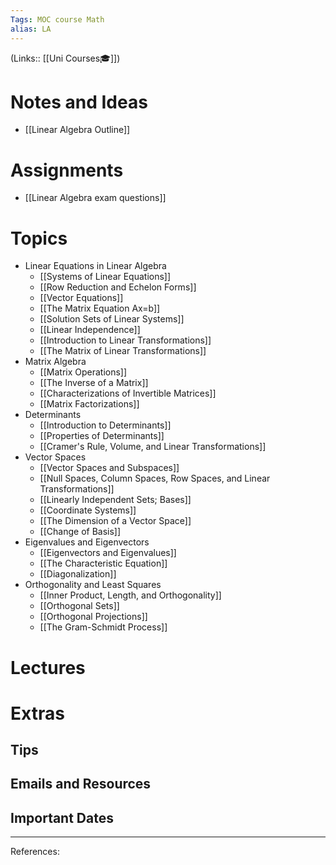 ```yaml
---
Tags: MOC course Math
alias: LA
---
```

(Links:: [[Uni Courses🎓]])
# Notes and Ideas
- [[Linear Algebra Outline]]
# Assignments
- [[Linear Algebra exam questions]]
# Topics
- Linear Equations in Linear Algebra
	- [[Systems of Linear Equations]]
	- [[Row Reduction and Echelon Forms]]
	- [[Vector Equations]]
	- [[The Matrix Equation Ax=b]]
	- [[Solution Sets of Linear Systems]]
	- [[Linear Independence]]
	- [[Introduction to Linear Transformations]]
	- [[The Matrix of Linear Transformations]]
- Matrix Algebra
	- [[Matrix Operations]]
	- [[The Inverse of a Matrix]]
	- [[Characterizations of Invertible Matrices]]
	- [[Matrix Factorizations]]
- Determinants
	- [[Introduction to Determinants]]
	- [[Properties of Determinants]]
	- [[Cramer's Rule, Volume, and Linear Transformations]]
- Vector Spaces
	- [[Vector Spaces and Subspaces]]
	- [[Null Spaces, Column Spaces, Row Spaces, and Linear Transformations]]
	- [[Linearly Independent Sets; Bases]]
	- [[Coordinate Systems]]
	- [[The Dimension of a Vector Space]]
	- [[Change of Basis]]
- Eigenvalues and Eigenvectors
	- [[Eigenvectors and Eigenvalues]]
	- [[The Characteristic Equation]]
	- [[Diagonalization]]
- Orthogonality and Least Squares
	- [[Inner Product, Length, and Orthogonality]]
	- [[Orthogonal Sets]]
	- [[Orthogonal Projections]]
	- [[The Gram-Schmidt Process]]
# Lectures
# Extras
## Tips
## Emails and Resources
## Important Dates
___
References:
